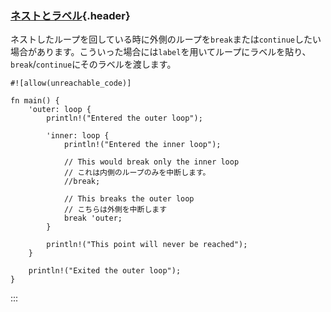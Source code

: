 ### [ネストとラベル](#ネストとラベル){.header}

ネストしたループを回している時に外側のループを`break`または`continue`したい場合があります。こういった場合には`label`を用いてループにラベルを貼り、`break`/`continue`にそのラベルを渡します。

    #![allow(unreachable_code)]

    fn main() {
        'outer: loop {
            println!("Entered the outer loop");

            'inner: loop {
                println!("Entered the inner loop");

                // This would break only the inner loop
                // これは内側のループのみを中断します。
                //break;

                // This breaks the outer loop
                // こちらは外側を中断します
                break 'outer;
            }

            println!("This point will never be reached");
        }

        println!("Exited the outer loop");
    }
:::


